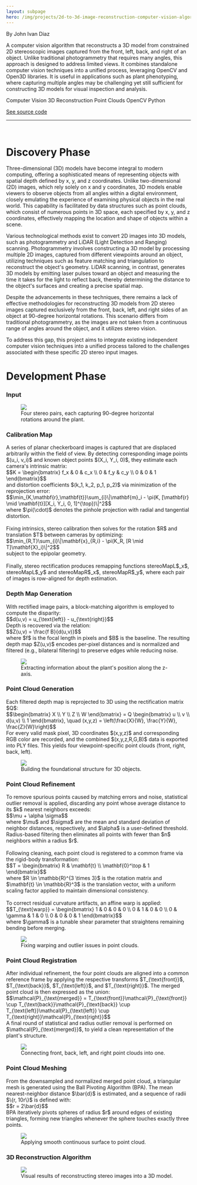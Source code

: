 ```yaml
---
layout: subpage
hero: /img/projects/2d-to-3d-image-reconstruction-computer-vision-algorithm/2d-to-3d-image-reconstruction-computer-vision-algorithm.webp
---
```


<title>Developing Custom Computer Vision Algorithm for Reconstructing 3D Models from Constrained 2D Stereoscopic Images Using OpenCV and Open3D</title>

By John Ivan Diaz

A computer vision algorithm that reconstructs a 3D model from constrained 2D stereoscopic images captured from the front, left, back, and right of an object. Unlike traditional photogrammetry that requires many angles, this approach is designed to address limited views. It combines standalone computer vision techniques into a unified process, leveraging OpenCV and Open3D libraries. It is useful in applications such as plant phenotyping, where capturing multiple angles may be challenging yet still sufficient for constructing 3D models for visual inspection and analysis.

<tag>Computer Vision</tag>
<tag>3D Reconstruction</tag>
<tag>Point Clouds</tag>
<tag>OpenCV</tag>
<tag>Python</tag>

<a href="https://github.com/ivanintelligence/2d-to-3d-image-reconstruction-computer-vision-algorithm" class="arrow-link">See source code</a>

<hr class="hr-custom">
<br>

<h1>Discovery Phase</h1>

Three-dimensional (3D) models have become integral to modern computing, offering a sophisticated means of representing objects with spatial depth defined by x, y, and z coordinates. Unlike two-dimensional (2D) images, which rely solely on x and y coordinates, 3D models enable viewers to observe objects from all angles within a digital environment, closely emulating the experience of examining physical objects in the real world. This capability is facilitated by data structures such as point clouds, which consist of numerous points in 3D space, each specified by x, y, and z coordinates, effectively mapping the location and shape of objects within a scene.

Various technological methods exist to convert 2D images into 3D models, such as photogrammetry and LiDAR (Light Detection and Ranging) scanning. Photogrammetry involves constructing a 3D model by processing multiple 2D images, captured from different viewpoints around an object, utilizing techniques such as feature matching and triangulation to reconstruct the object's geometry. LiDAR scanning, in contrast, generates 3D models by emitting laser pulses toward an object and measuring the time it takes for the light to reflect back, thereby determining the distance to the object's surfaces and creating a precise spatial map.

Despite the advancements in these techniques, there remains a lack of effective methodologies for reconstructing 3D models from 2D stereo images captured exclusively from the front, back, left, and right sides of an object at 90-degree horizontal rotations. This scenario differs from traditional photogrammetry, as the images are not taken from a continuous range of angles around the object, and it utilizes stereo vision.

To address this gap, this project aims to integrate existing independent computer vision techniques into a unified process tailored to the challenges associated with these specific 2D stereo input images.

<h1>Development Phase</h1>

<h3>Input</h3>

<figure style="--img-max: 560px;">
  <img src="/img/projects/2d-to-3d-image-reconstruction-computer-vision-algorithm/stereo-images.webp">
  <figcaption>Four stereo pairs, each capturing 90-degree horizontal rotations around the plant.</figcaption>
</figure>

<h3>Calibration Map</h3>

<div>
A series of planar checkerboard images is captured that are displaced arbitrarily within the field of view. By detecting corresponding image points $(u_i, v_i)$ and known object points $(X_i, Y_i, 0)$, they estimate each camera's intrinsic matrix:
</div>

<div class="equation">
$$K = \begin{bmatrix} f_x & 0 & c_x \\ 0 & f_y & c_y \\ 0 & 0 & 1 \end{bmatrix}$$
</div>

<div>
and distortion coefficients $(k_1, k_2, p_1, p_2)$ via minimization of the reprojection error:
</div>

<div class="equation">
$$\min_{K,\mathbf{r},\mathbf{t}}\sum_{i}\|\mathbf{m}_i - \pi(K, [\mathbf{r} \mid \mathbf{t}][X_i, Y_i, 0, 1]^{\top})\|^2$$
</div>

<div>
where $\pi(\cdot)$ denotes the pinhole projection with radial and tangential distortion.<br><br>
</div>

<div>
Fixing intrinsics, stereo calibration then solves for the rotation $R$ and translation $T$ between cameras by optimizing:
</div>

<div class="equation">
$$\min_{R,T}\sum_{i}\|\mathbf{x}_{R,i} - \pi(K_R, [R \mid T]\mathbf{X}_i)\|^2$$
</div>

<div>
subject to the epipolar geometry.<br><br>
</div>

<div>
Finally, stereo rectification produces remapping functions stereoMapL$_x$, stereoMapL$_y$ and stereoMapR$_x$, stereoMapR$_y$, where each pair of images is row-aligned for depth estimation.
</div>

<h3>Depth Map Generation</h3>

<div>
With rectified image pairs, a block-matching algorithm is employed to compute the disparity:
</div>

<div class="equation">
$$d(u,v) = u_{\text{left}} - u_{\text{right}}$$
</div>

<div>
Depth is recovered via the relation:
</div>

<div class="equation">
$$Z(u,v) = \frac{f B}{d(u,v)}$$
</div>

<div>
where $f$ is the focal length in pixels and $B$ is the baseline. The resulting depth map $Z(u,v)$ encodes per-pixel distances and is normalized and filtered (e.g., bilateral filtering) to preserve edges while reducing noise.
</div>

<figure style="--img-max: 560px;">
  <img src="/img/projects/2d-to-3d-image-reconstruction-computer-vision-algorithm/depth-map-generation.webp">
  <figcaption>Extracting information about the plant's position along the z-axis.</figcaption>
</figure>

<h3>Point Cloud Generation</h3>

<div>
Each filtered depth map is reprojected to 3D using the rectification matrix $Q$:
</div>

<div class="equation">
$$\begin{bmatrix} X \\ Y \\ Z \\ W \end{bmatrix} = Q \begin{bmatrix} u \\ v \\ d(u,v) \\ 1 \end{bmatrix}, \quad (x,y,z) = \left(\frac{X}{W}, \frac{Y}{W}, \frac{Z}{W}\right)$$
</div>

<div>
For every valid mask pixel, 3D coordinates $(x,y,z)$ and corresponding RGB color are recorded, and the combined $(x,y,z,R,G,B)$ data is exported into PLY files. This yields four viewpoint-specific point clouds (front, right, back, left).
</div>

<figure style="--img-max: 560px;">
  <img src="/img/projects/2d-to-3d-image-reconstruction-computer-vision-algorithm/point-cloud-generation.webp">
  <figcaption>Building the foundational structure for 3D objects.</figcaption>
</figure>

<h3>Point Cloud Refinement</h3>

<div>
To remove spurious points caused by matching errors and noise, statistical outlier removal is applied, discarding any point whose average distance to its $k$ nearest neighbors exceeds:
</div>

<div class="equation">
$$\mu + \alpha \sigma$$
</div>

<div>
where $\mu$ and $\sigma$ are the mean and standard deviation of neighbor distances, respectively, and $\alpha$ is a user-defined threshold. Radius-based filtering then eliminates all points with fewer than $n$ neighbors within a radius $r$.<br><br>
</div>

<div>
Following cleaning, each point cloud is registered to a common frame via the rigid-body transformation:
</div>

<div class="equation">
$$T = \begin{bmatrix} R & \mathbf{t} \\ \mathbf{0}^\top & 1 \end{bmatrix}$$
</div>

<div>
where $R \in \mathbb{R}^{3 \times 3}$ is the rotation matrix and $\mathbf{t} \in \mathbb{R}^3$ is the translation vector, with a uniform scaling factor applied to maintain dimensional consistency.<br><br>
</div>

<div>
To correct residual curvature artifacts, an affine warp is applied:
</div>

<div class="equation">
$$T_{\text{warp}} = \begin{bmatrix} 1 & 0 & 0 & 0 \\ 0 & 1 & 0 & 0 \\ 0 & \gamma & 1 & 0 \\ 0 & 0 & 0 & 1 \end{bmatrix}$$
</div>

<div>
where $\gamma$ is a tunable shear parameter that straightens remaining bending before merging.
</div>

<figure style="--img-max: 560px;">
  <img src="/img/projects/2d-to-3d-image-reconstruction-computer-vision-algorithm/point-cloud-refinement.webp">
  <figcaption>Fixing warping and outlier issues in point clouds.</figcaption>
</figure>

<h3>Point Cloud Registration</h3>

<div>
After individual refinement, the four point clouds are aligned into a common reference frame by applying the respective transforms $T_{\text{front}}$, $T_{\text{back}}$, $T_{\text{left}}$, and $T_{\text{right}}$. The merged point cloud is then expressed as the union:
</div>

<div class="equation">
$$\mathcal{P}_{\text{merged}} = T_{\text{front}}\mathcal{P}_{\text{front}} \cup T_{\text{back}}\mathcal{P}_{\text{back}} \cup T_{\text{left}}\mathcal{P}_{\text{left}} \cup T_{\text{right}}\mathcal{P}_{\text{right}}$$
</div>

<div>
A final round of statistical and radius outlier removal is performed on $\mathcal{P}_{\text{merged}}$, to yield a clean representation of the plant's structure.
</div>

<figure style="--img-max: 560px;">
  <img src="/img/projects/2d-to-3d-image-reconstruction-computer-vision-algorithm/point-cloud-registration.webp">
  <figcaption>Connecting front, back, left, and right point clouds into one.</figcaption>
</figure>

<h3>Point Cloud Meshing</h3>

<div>
From the downsampled and normalized merged point cloud, a triangular mesh is generated using the Ball Pivoting Algorithm (BPA). The mean nearest-neighbor distance $\bar{d}$ is estimated, and a sequence of radii $\{r, 10r\}$ is defined with:
</div>

<div class="equation">
$$r = 2\bar{d}$$
</div>

<div>
BPA iteratively pivots spheres of radius $r$ around edges of existing triangles, forming new triangles whenever the sphere touches exactly three points.
</div>

<figure style="--img-max: 560px;">
  <img src="/img/projects/2d-to-3d-image-reconstruction-computer-vision-algorithm/point-cloud-meshing.webp">
  <figcaption>Applying smooth continuous surface to point cloud.</figcaption>
</figure>

<h3>3D Reconstruction Algorithm</h3>

<figure>
  <img src="/img/projects/2d-to-3d-image-reconstruction-computer-vision-algorithm/full-process.webp">
  <figcaption>Visual results of reconstructing stereo images into a 3D model.</figcaption>
</figure>